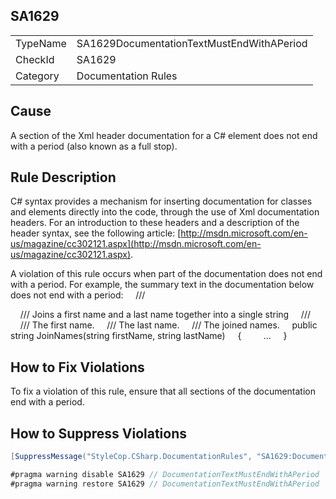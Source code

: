 ﻿## SA1629

<table>
<tr>
  <td>TypeName</td>
  <td>SA1629DocumentationTextMustEndWithAPeriod</td>
</tr>
<tr>
  <td>CheckId</td>
  <td>SA1629</td>
</tr>
<tr>
  <td>Category</td>
  <td>Documentation Rules</td>
</tr>
</table>

## Cause

A section of the Xml header documentation for a C# element does not end with a period (also known as a full stop).

## Rule Description

C# syntax provides a mechanism for inserting documentation for classes and elements directly into the code, through the use of Xml documentation headers. For an introduction to these headers and a description of the header syntax, see the following article: [http://msdn.microsoft.com/en-us/magazine/cc302121.aspx](http://msdn.microsoft.com/en-us/magazine/cc302121.aspx).

A violation of this rule occurs when part of the documentation does not end with a period. For example, the summary text in the documentation below does not end with a period:
    /// <summary>
    /// Joins a first name and a last name together into a single string
    /// </summary>
    /// <param name="firstName">The first name.</param>
    /// <param name="lastName">The last name.</param>
    /// <returns>The joined names.</returns>
    public string JoinNames(string firstName, string lastName)
    {
        ...
    }



## How to Fix Violations

To fix a violation of this rule, ensure that all sections of the documentation end with a period.

## How to Suppress Violations

```csharp
[SuppressMessage("StyleCop.CSharp.DocumentationRules", "SA1629:DocumentationTextMustEndWithAPeriod", Justification = "Reviewed.")]
```

```csharp
#pragma warning disable SA1629 // DocumentationTextMustEndWithAPeriod
#pragma warning restore SA1629 // DocumentationTextMustEndWithAPeriod
```
